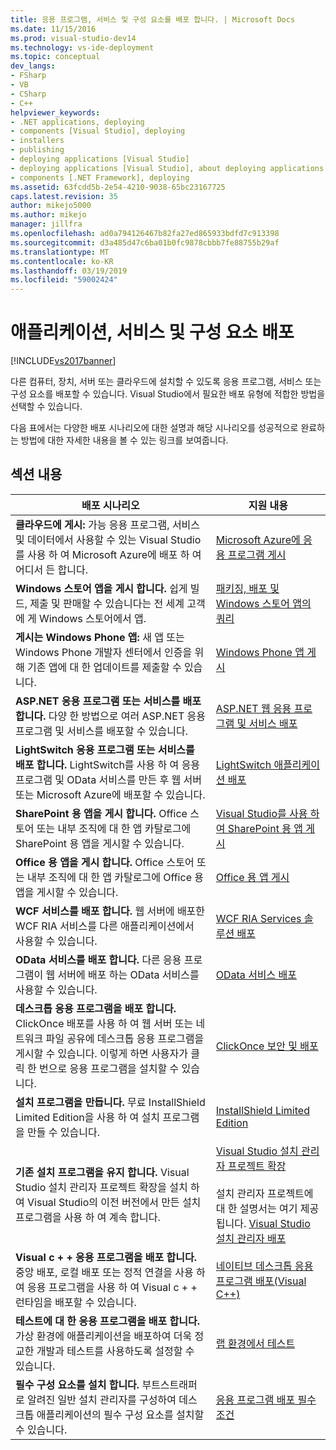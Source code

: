 ```yaml
---
title: 응용 프로그램, 서비스 및 구성 요소를 배포 합니다. | Microsoft Docs
ms.date: 11/15/2016
ms.prod: visual-studio-dev14
ms.technology: vs-ide-deployment
ms.topic: conceptual
dev_langs:
- FSharp
- VB
- CSharp
- C++
helpviewer_keywords:
- .NET applications, deploying
- components [Visual Studio], deploying
- installers
- publishing
- deploying applications [Visual Studio]
- deploying applications [Visual Studio], about deploying applications
- components [.NET Framework], deploying
ms.assetid: 63fcdd5b-2e54-4210-9038-65bc23167725
caps.latest.revision: 35
author: mikejo5000
ms.author: mikejo
manager: jillfra
ms.openlocfilehash: ad0a794126467b82fa27ed865933bdfd7c913398
ms.sourcegitcommit: d3a485d47c6ba01b0fc9878cbbb7fe88755b29af
ms.translationtype: MT
ms.contentlocale: ko-KR
ms.lasthandoff: 03/19/2019
ms.locfileid: "59002424"
---
```

# <a name="deploying-applications-services-and-components"></a>애플리케이션, 서비스 및 구성 요소 배포
[!INCLUDE[vs2017banner](../includes/vs2017banner.md)]

다른 컴퓨터, 장치, 서버 또는 클라우드에 설치할 수 있도록 응용 프로그램, 서비스 또는 구성 요소를 배포할 수 있습니다. Visual Studio에서 필요한 배포 유형에 적합한 방법을 선택할 수 있습니다.  
  
 다음 표에서는 다양한 배포 시나리오에 대한 설명과 해당 시나리오를 성공적으로 완료하는 방법에 대한 자세한 내용을 볼 수 있는 링크를 보여줍니다.  
  
## <a name="in-this-section"></a>섹션 내용  
  
|배포 시나리오|지원 내용|  
|-------------------------|------------------------|  
|**클라우드에 게시:** 가능 응용 프로그램, 서비스 및 데이터에서 사용할 수 있는 Visual Studio를 사용 하 여 Microsoft Azure에 배포 하 여 어디서 든 합니다.|[Microsoft Azure에 응용 프로그램 게시](/visualstudio/deployment/quickstart-deploy-to-azure)|  
|**Windows 스토어 앱을 게시 합니다.** 쉽게 빌드, 제출 및 판매할 수 있습니다는 전 세계 고객에 게 Windows 스토어에서 앱.|[패키징, 배포 및 Windows 스토어 앱의 쿼리](http://msdn.microsoft.com/library/hh446593\(v=vs.85\).aspx)|  
|**게시는 Windows Phone 앱:** 새 앱 또는 Windows Phone 개발자 센터에서 인증을 위해 기존 앱에 대 한 업데이트를 제출할 수 있습니다.|[Windows Phone 앱 게시](http://dev.windowsphone.com/publish)|  
|**ASP.NET 응용 프로그램 또는 서비스를 배포 합니다.** 다양 한 방법으로 여러 ASP.NET 응용 프로그램 및 서비스를 배포할 수 있습니다.|[ASP.NET 웹 응용 프로그램 및 서비스 배포](http://www.asp.net/aspnet/overview/deployment)|  
|**LightSwitch 응용 프로그램 또는 서비스를 배포 합니다.** LightSwitch를 사용 하 여 응용 프로그램 및 OData 서비스를 만든 후 웹 서버 또는 Microsoft Azure에 배포할 수 있습니다.|[LightSwitch 애플리케이션 배포](http://msdn.microsoft.com/library/4818d933-295c-4ecc-9148-7ad9ca28dcdb)|  
|**SharePoint 용 앱을 게시 합니다.** Office 스토어 또는 내부 조직에 대 한 앱 카탈로그에 SharePoint 용 앱을 게시할 수 있습니다.|[Visual Studio를 사용 하 여 SharePoint 용 앱 게시](http://msdn.microsoft.com/library/office/jj220044\(v=office.15\).aspx)|  
|**Office 용 앱을 게시 합니다.** Office 스토어 또는 내부 조직에 대 한 앱 카탈로그에 Office 용 앱을 게시할 수 있습니다.|[Office 용 앱 게시](http://msdn.microsoft.com/library/office/fp123515.aspx)|  
|**WCF 서비스를 배포 합니다.** 웹 서버에 배포한 WCF RIA 서비스를 다른 애플리케이션에서 사용할 수 있습니다.|[WCF RIA Services 솔루션 배포](http://msdn.microsoft.com/library/ff426912\(v=vs.91\).aspx)|  
|**OData 서비스를 배포 합니다.** 다른 응용 프로그램이 웹 서버에 배포 하는 OData 서비스를 사용할 수 있습니다.|[OData 서비스 배포](http://msdn.microsoft.com/library/hh973447.aspx)|  
|**데스크톱 응용 프로그램을 배포 합니다.** ClickOnce 배포를 사용 하 여 웹 서버 또는 네트워크 파일 공유에 데스크톱 응용 프로그램을 게시할 수 있습니다. 이렇게 하면 사용자가 클릭 한 번으로 응용 프로그램을 설치할 수 있습니다.|[ClickOnce 보안 및 배포](../deployment/clickonce-security-and-deployment.md)|  
|**설치 프로그램을 만듭니다.** 무료 InstallShield Limited Edition을 사용 하 여 설치 프로그램을 만들 수 있습니다.|[InstallShield Limited Edition](../deployment/installshield-limited-edition.md)|  
|**기존 설치 프로그램을 유지 합니다.** Visual Studio 설치 관리자 프로젝트 확장을 설치 하 여 Visual Studio의 이전 버전에서 만든 설치 프로그램을 사용 하 여 계속 합니다.|[Visual Studio 설치 관리자 프로젝트 확장](http://blogs.msdn.com/b/visualstudio/archive/2014/04/17/visual-studio-installer-projects-extension.aspx)<br /><br /> 설치 관리자 프로젝트에 대 한 설명서는 여기 제공 됩니다. [Visual Studio 설치 관리자 배포](http://msdn.microsoft.com/library/2kt85ked\(v=vs.100\).aspx)|  
|**Visual c + + 응용 프로그램을 배포 합니다.** 중앙 배포, 로컬 배포 또는 정적 연결을 사용 하 여 응용 프로그램을 사용 하 여 Visual c + + 런타임을 배포할 수 있습니다.|[네이티브 데스크톱 응용 프로그램 배포(Visual C++)](http://msdn.microsoft.com/library/zebw5zk9.aspx)|  
|**테스트에 대 한 응용 프로그램을 배포 합니다.** 가상 환경에 애플리케이션을 배포하여 더욱 정교한 개발과 테스트를 사용하도록 설정할 수 있습니다.|[랩 환경에서 테스트](http://msdn.microsoft.com/library/14ba54c8-a158-4a6e-b00a-b00ae960feb8)|  
|**필수 구성 요소를 설치 합니다.** 부트스트래퍼로 알려진 일반 설치 관리자를 구성하여 데스크톱 애플리케이션의 필수 구성 요소를 설치할 수 있습니다.|[응용 프로그램 배포 필수 조건](../deployment/application-deployment-prerequisites.md)|

